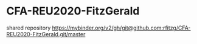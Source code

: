 # CFA-REU2020-FitzGerald
shared repository
https://mybinder.org/v2/gh/git@github.com:rfitzg/CFA-REU2020-FitzGerald.git/master
